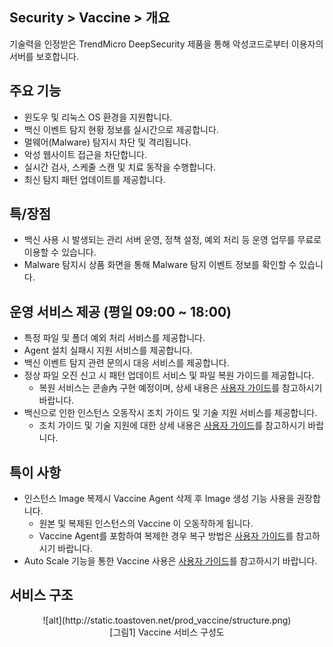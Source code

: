 ## Security > Vaccine > 개요

기술력을 인정받은 TrendMicro DeepSecurity 제품을 통해 악성코드로부터 이용자의 서버를 보호합니다.

## 주요 기능

* 윈도우 및 리눅스 OS 환경을 지원합니다.
* 백신 이벤트 탐지 현황 정보를 실시간으로 제공합니다.
* 멀웨어(Malware) 탐지시 차단 및 격리됩니다.
* 악성 웹사이트 접근을 차단합니다.
* 실시간 검사, 스케줄 스캔 및 치료 동작을 수행합니다.
* 최신 탐지 패턴 업데이트를 제공합니다.

## 특/장점
* 백신 사용 시 발생되는 관리 서버 운영, 정책 설정, 예외 처리 등 운영 업무를 무료로 이용할 수 있습니다.
* Malware 탐지시 상품 화면을 통해 Malware 탐지 이벤트 정보를 확인할 수 있습니다.

## 운영 서비스 제공 (평일 09:00 ~ 18:00)
* 특정 파일 및 폴더 예외 처리 서비스를 제공합니다.
* Agent 설치 실패시 지원 서비스를 제공합니다.
* 백신 이벤트 탐지 관련 문의시 대응 서비스를 제공합니다.
* 정상 파일 오진 신고 시 패턴 업데이트 서비스 및 파일 복원 가이드를 제공합니다.
   - 복원 서비스는 콘솔內 구현 예정이며, 상세 내용은 [사용자 가이드](link)를 참고하시기 바랍니다.
* 백신으로 인한 인스턴스 오동작시 조치 가이드 및 기술 지원 서비스를 제공합니다.
   - 조치 가이드 및 기술 지원에 대한 상세 내용은 [사용자 가이드](link)를 참고하시기 바랍니다.
 
## 특이 사항
* 인스턴스 Image 복제시 Vaccine Agent 삭제 후 Image 생성 기능 사용을 권장합니다.
  * 원본 및 복제된 인스턴스의 Vaccine 이 오동작하게 됩니다.
  * Vaccine Agent를 포함하여 복제한 경우 복구 방법은 [사용자 가이드](link)를 참고하시기 바랍니다.
* Auto Scale 기능을 통한 Vaccine 사용은 [사용자 가이드](link)를 참고하시기 바랍니다.

## 서비스 구조
<center>![alt](http://static.toastoven.net/prod_vaccine/structure.png)</center>
<center>[그림1] Vaccine 서비스 구성도</center>
